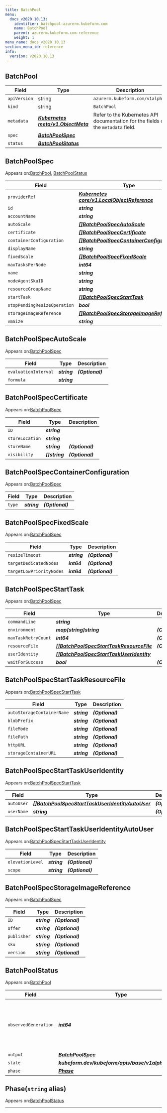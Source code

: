 ```yaml
---
title: BatchPool
menu:
  docs_v2020.10.13:
    identifier: batchpool-azurerm.kubeform.com
    name: BatchPool
    parent: azurerm.kubeform.com-reference
    weight: 1
menu_name: docs_v2020.10.13
section_menu_id: reference
info:
  version: v2020.10.13
---
```


## BatchPool
| Field | Type | Description |
| ------ | ----- | ----------- |
| `apiVersion` | string | `azurerm.kubeform.com/v1alpha1` |
|    `kind` | string | `BatchPool` |
| `metadata` | ***[Kubernetes meta/v1.ObjectMeta](https://kubernetes.io/docs/reference/generated/kubernetes-api/v1.13/#objectmeta-v1-meta)***|Refer to the Kubernetes API documentation for the fields of the `metadata` field.|
| `spec` | ***[BatchPoolSpec](#batchpoolspec)***||
| `status` | ***[BatchPoolStatus](#batchpoolstatus)***||
## BatchPoolSpec

Appears on:[BatchPool](#batchpool), [BatchPoolStatus](#batchpoolstatus)

| Field | Type | Description |
| ------ | ----- | ----------- |
| `providerRef` | ***[Kubernetes core/v1.LocalObjectReference](https://kubernetes.io/docs/reference/generated/kubernetes-api/v1.13/#localobjectreference-v1-core)***||
| `id` | ***string***||
| `accountName` | ***string***||
| `autoScale` | ***[[]BatchPoolSpecAutoScale](#batchpoolspecautoscale)***| ***(Optional)*** |
| `certificate` | ***[[]BatchPoolSpecCertificate](#batchpoolspeccertificate)***| ***(Optional)*** |
| `containerConfiguration` | ***[[]BatchPoolSpecContainerConfiguration](#batchpoolspeccontainerconfiguration)***| ***(Optional)*** |
| `displayName` | ***string***| ***(Optional)*** |
| `fixedScale` | ***[[]BatchPoolSpecFixedScale](#batchpoolspecfixedscale)***| ***(Optional)*** |
| `maxTasksPerNode` | ***int64***| ***(Optional)*** |
| `name` | ***string***||
| `nodeAgentSkuID` | ***string***||
| `resourceGroupName` | ***string***||
| `startTask` | ***[[]BatchPoolSpecStartTask](#batchpoolspecstarttask)***| ***(Optional)*** |
| `stopPendingResizeOperation` | ***bool***| ***(Optional)*** |
| `storageImageReference` | ***[[]BatchPoolSpecStorageImageReference](#batchpoolspecstorageimagereference)***||
| `vmSize` | ***string***||
## BatchPoolSpecAutoScale

Appears on:[BatchPoolSpec](#batchpoolspec)

| Field | Type | Description |
| ------ | ----- | ----------- |
| `evaluationInterval` | ***string***| ***(Optional)*** |
| `formula` | ***string***||
## BatchPoolSpecCertificate

Appears on:[BatchPoolSpec](#batchpoolspec)

| Field | Type | Description |
| ------ | ----- | ----------- |
| `ID` | ***string***||
| `storeLocation` | ***string***||
| `storeName` | ***string***| ***(Optional)*** |
| `visibility` | ***[]string***| ***(Optional)*** |
## BatchPoolSpecContainerConfiguration

Appears on:[BatchPoolSpec](#batchpoolspec)

| Field | Type | Description |
| ------ | ----- | ----------- |
| `type` | ***string***| ***(Optional)*** |
## BatchPoolSpecFixedScale

Appears on:[BatchPoolSpec](#batchpoolspec)

| Field | Type | Description |
| ------ | ----- | ----------- |
| `resizeTimeout` | ***string***| ***(Optional)*** |
| `targetDedicatedNodes` | ***int64***| ***(Optional)*** |
| `targetLowPriorityNodes` | ***int64***| ***(Optional)*** |
## BatchPoolSpecStartTask

Appears on:[BatchPoolSpec](#batchpoolspec)

| Field | Type | Description |
| ------ | ----- | ----------- |
| `commandLine` | ***string***||
| `environment` | ***map[string]string***| ***(Optional)*** |
| `maxTaskRetryCount` | ***int64***| ***(Optional)*** |
| `resourceFile` | ***[[]BatchPoolSpecStartTaskResourceFile](#batchpoolspecstarttaskresourcefile)***| ***(Optional)*** |
| `userIdentity` | ***[[]BatchPoolSpecStartTaskUserIdentity](#batchpoolspecstarttaskuseridentity)***||
| `waitForSuccess` | ***bool***| ***(Optional)*** |
## BatchPoolSpecStartTaskResourceFile

Appears on:[BatchPoolSpecStartTask](#batchpoolspecstarttask)

| Field | Type | Description |
| ------ | ----- | ----------- |
| `autoStorageContainerName` | ***string***| ***(Optional)*** |
| `blobPrefix` | ***string***| ***(Optional)*** |
| `fileMode` | ***string***| ***(Optional)*** |
| `filePath` | ***string***| ***(Optional)*** |
| `httpURL` | ***string***| ***(Optional)*** |
| `storageContainerURL` | ***string***| ***(Optional)*** |
## BatchPoolSpecStartTaskUserIdentity

Appears on:[BatchPoolSpecStartTask](#batchpoolspecstarttask)

| Field | Type | Description |
| ------ | ----- | ----------- |
| `autoUser` | ***[[]BatchPoolSpecStartTaskUserIdentityAutoUser](#batchpoolspecstarttaskuseridentityautouser)***| ***(Optional)*** |
| `userName` | ***string***| ***(Optional)*** |
## BatchPoolSpecStartTaskUserIdentityAutoUser

Appears on:[BatchPoolSpecStartTaskUserIdentity](#batchpoolspecstarttaskuseridentity)

| Field | Type | Description |
| ------ | ----- | ----------- |
| `elevationLevel` | ***string***| ***(Optional)*** |
| `scope` | ***string***| ***(Optional)*** |
## BatchPoolSpecStorageImageReference

Appears on:[BatchPoolSpec](#batchpoolspec)

| Field | Type | Description |
| ------ | ----- | ----------- |
| `ID` | ***string***| ***(Optional)*** |
| `offer` | ***string***| ***(Optional)*** |
| `publisher` | ***string***| ***(Optional)*** |
| `sku` | ***string***| ***(Optional)*** |
| `version` | ***string***| ***(Optional)*** |
## BatchPoolStatus

Appears on:[BatchPool](#batchpool)

| Field | Type | Description |
| ------ | ----- | ----------- |
| `observedGeneration` | ***int64***| ***(Optional)*** Resource generation, which is updated on mutation by the API Server.|
| `output` | ***[BatchPoolSpec](#batchpoolspec)***| ***(Optional)*** |
| `state` | ***kubeform.dev/kubeform/apis/base/v1alpha1.State***| ***(Optional)*** |
| `phase` | ***[Phase](#phase)***| ***(Optional)*** |
## Phase(`string` alias)

Appears on:[BatchPoolStatus](#batchpoolstatus)

---

